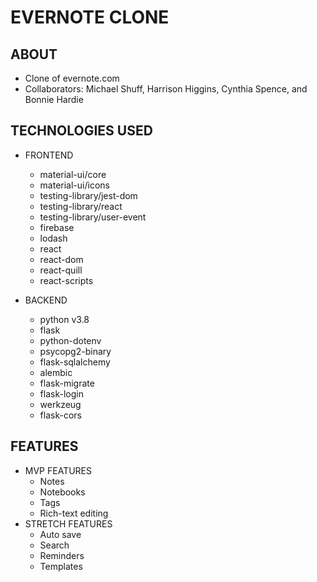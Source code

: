 # EVERNOTE CLONE

## ABOUT

- Clone of evernote.com
- Collaborators: Michael Shuff, Harrison Higgins, Cynthia Spence, and Bonnie Hardie


## TECHNOLOGIES USED

- FRONTEND
  - material-ui/core
  - material-ui/icons
  - testing-library/jest-dom
  - testing-library/react
  - testing-library/user-event
  - firebase
  - lodash
  - react
  - react-dom
  - react-quill
  - react-scripts

- BACKEND
  - python v3.8
  - flask
  - python-dotenv
  - psycopg2-binary
  - flask-sqlalchemy
  - alembic
  - flask-migrate
  - flask-login
  - werkzeug
  - flask-cors

## FEATURES
- MVP FEATURES
    - Notes
    - Notebooks
    - Tags
    - Rich-text editing
- STRETCH FEATURES
    - Auto save
    - Search
    - Reminders
    - Templates
